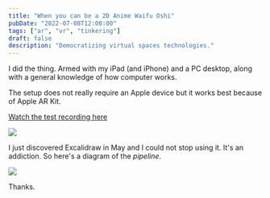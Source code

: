 ```yaml
---
title: "When you can be a 2D Anime Waifu Oshi"
pubDate: "2022-07-08T12:00:00"
tags: ["ar", "vr", "tinkering"]
draft: false
description: "Democratizing virtual spaces technologies."
---
```


I did the thing. Armed with my iPad (and iPhone) and a PC desktop, along with a general knowledge of how computer works.

The setup does not really require an Apple device but it works best because of Apple AR Kit.

[Watch the test recording here](https://www.facebook.com/100004982768603/videos/820917322223296/)

<img src="/static/images/tech-vtube.png" />

I just discovered Excalidraw in May and I could not stop using it. It's an addiction. So here's a diagram of the _pipeline_.

<img src="/static/images/tech-vtube-diagram.png" />

Thanks.
